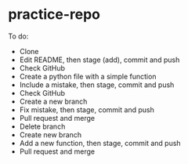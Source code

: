 # practice-repo

To do:
- Clone
- Edit README, then stage (add), commit and push
- Check GitHub
- Create a python file with a simple function
- Include a mistake, then stage, commit and push
- Check GitHub
- Create a new branch
- Fix mistake, then stage, commit and push
- Pull request and merge
- Delete branch
- Create new branch
- Add a new function, then stage, commit and push
- Pull request and merge
